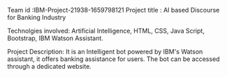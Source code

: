 Team id :IBM-Project-21938-1659798121
Project title : AI based Discourse for Banking Industry

Technolgies involved: Artificial Intelligence, HTML, CSS, Java Script, Bootstrap, IBM Watson Assistant. 

Project Description: It is an Intelligent bot powered by IBM's Watson assistant, it offers banking assistance for users. The bot can be accessed through a dedicated website.




